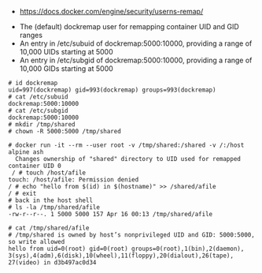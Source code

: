 
- https://docs.docker.com/engine/security/userns-remap/

* The (default) dockremap user for remapping container UID and GID ranges
*  An entry in /etc/subuid of dockremap:5000:10000, providing a range of 10,000 UIDs starting at 5000
*  An entry in /etc/subgid of dockremap:5000:10000, providing a range of 10,000 GIDs starting at 5000

```shell script
# id dockremap
uid=997(dockremap) gid=993(dockremap) groups=993(dockremap)
# cat /etc/subuid
dockremap:5000:10000
# cat /etc/subgid
dockremap:5000:10000
# mkdir /tmp/shared
# chown -R 5000:5000 /tmp/shared
```

```shell script
# docker run -it --rm --user root -v /tmp/shared:/shared -v /:/host alpine ash
  Changes ownership of "shared" directory to UID used for remapped container UID 0
 / # touch /host/afile
touch: /host/afile: Permission denied
/ # echo "hello from $(id) in $(hostname)" >> /shared/afile
/ # exit
# back in the host shell
# ls -la /tmp/shared/afile
-rw-r--r--. 1 5000 5000 157 Apr 16 00:13 /tmp/shared/afile

# cat /tmp/shared/afile
# /tmp/shared is owned by host’s nonprivileged UID and GID: 5000:5000, so write allowed
hello from uid=0(root) gid=0(root) groups=0(root),1(bin),2(daemon),
3(sys),4(adm),6(disk),10(wheel),11(floppy),20(dialout),26(tape), 27(video) in d3b497ac0d34
```

